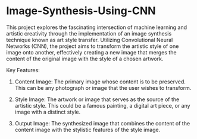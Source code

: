 # Image-Synthesis-Using-CNN
This project explores the fascinating intersection of machine learning and artistic creativity through the implementation of an image synthesis technique known as art style transfer. Utilizing Convolutional Neural Networks (CNN), the project aims to transform the artistic style of one image onto another, effectively creating a new image that merges the content of the original image with the style of a chosen artwork.

Key Features:

1. Content Image: The primary image whose content is to be preserved. This can be any photograph or image that the user wishes to transform.

2. Style Image: The artwork or image that serves as the source of the artistic style. This could be a famous painting, a digital art piece, or any image with a distinct style.

3. Output Image: The synthesized image that combines the content of the content image with the stylistic features of the style image.

